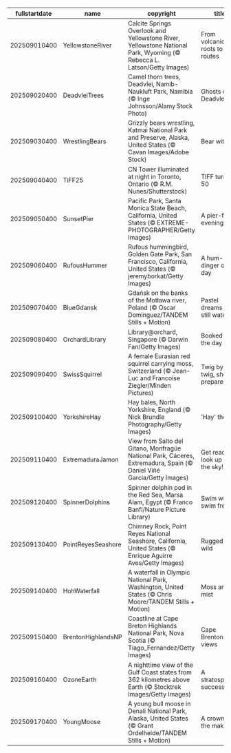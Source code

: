|fullstartdate|name|copyright|title|image|
|--|--|--|--|--|
202509010400|YellowstoneRiver|Calcite Springs Overlook and Yellowstone River, Yellowstone National Park, Wyoming (© Rebecca L. Latson/Getty Images)|From volcanic roots to river routes|![](/en-CA/2025/09/202509010400YellowstoneRiver.jpg)|
202509020400|DeadvleiTrees|Camel thorn trees, Deadvlei, Namib-Naukluft Park, Namibia (© Inge Johnsson/Alamy Stock Photo)|Ghosts of Deadvlei|![](/en-CA/2025/09/202509020400DeadvleiTrees.jpg)|
202509030400|WrestlingBears|Grizzly bears wrestling, Katmai National Park and Preserve, Alaska, United States (© Cavan Images/Adobe Stock)|Bear with us|![](/en-CA/2025/09/202509030400WrestlingBears.jpg)|
202509040400|TiFF25|CN Tower illuminated at night in Toronto, Ontario (© R.M. Nunes/Shutterstock)|TIFF turns 50|![](/en-CA/2025/09/202509040400TiFF25.jpg)|
202509050400|SunsetPier|Pacific Park, Santa Monica State Beach, California, United States (© EXTREME-PHOTOGRAPHER/Getty Images)|A pier-fect evening|![](/en-CA/2025/09/202509050400SunsetPier.jpg)|
202509060400|RufousHummer|Rufous hummingbird, Golden Gate Park, San Francisco, California, United States (© jeremyborkat/Getty Images)|A hum-dinger of a day|![](/en-CA/2025/09/202509060400RufousHummer.jpg)|
202509070400|BlueGdansk|Gdańsk on the banks of the Motława river, Poland (© Oscar Dominguez/TANDEM Stills + Motion)|Pastel dreams and still waters|![](/en-CA/2025/09/202509070400BlueGdansk.jpg)|
202509080400|OrchardLibrary|Library@orchard, Singapore (© Darwin Fan/Getty Images)|Booked for the day|![](/en-CA/2025/09/202509080400OrchardLibrary.jpg)|
202509090400|SwissSquirrel|A female Eurasian red squirrel carrying moss, Switzerland (© Jean-Luc and Francoise Ziegler/Minden Pictures)|Twig by twig, she prepares|![](/en-CA/2025/09/202509090400SwissSquirrel.jpg)|
202509100400|YorkshireHay|Hay bales, North Yorkshire, England (© Nick Brundle Photography/Getty Images)|'Hay' there!|![](/en-CA/2025/09/202509100400YorkshireHay.jpg)|
202509110400|ExtremaduraJamon|View from Salto del Gitano, Monfragüe National Park, Cáceres, Extremadura, Spain (© Daniel Viñé Garcia/Getty Images)|Get ready to look up at the sky!|![](/en-CA/2025/09/202509110400ExtremaduraJamon.jpg)|
202509120400|SpinnerDolphins|Spinner dolphin pod in the Red Sea, Marsa Alam, Egypt (© Franco Banfi/Nature Picture Library)|Swim wild, swim free|![](/en-CA/2025/09/202509120400SpinnerDolphins.jpg)|
202509130400|PointReyesSeashore|Chimney Rock, Point Reyes National Seashore, California, United States (© Enrique Aguirre Aves/Getty Images)|Rugged and wild|![](/en-CA/2025/09/202509130400PointReyesSeashore.jpg)|
202509140400|HohWaterfall|A waterfall in Olympic National Park, Washington, United States (© Chris Moore/TANDEM Stills + Motion)|Moss and mist|![](/en-CA/2025/09/202509140400HohWaterfall.jpg)|
202509150400|BrentonHighlandsNP|Coastline at Cape Breton Highlands National Park, Nova Scotia (© Tiago_Fernandez/Getty Images)|Cape Brenton views|![](/en-CA/2025/09/202509150400BrentonHighlandsNP.jpg)|
202509160400|OzoneEarth|A nighttime view of the Gulf Coast states from 362 kilometres above Earth (© Stocktrek Images/Getty Images)|A stratospheric success|![](/en-CA/2025/09/202509160400OzoneEarth.jpg)|
202509170400|YoungMoose|A young bull moose in Denali National Park, Alaska, United States (© Grant Ordelheide/TANDEM Stills + Motion)|A crown in the making|![](/en-CA/2025/09/202509170400YoungMoose.jpg)|
